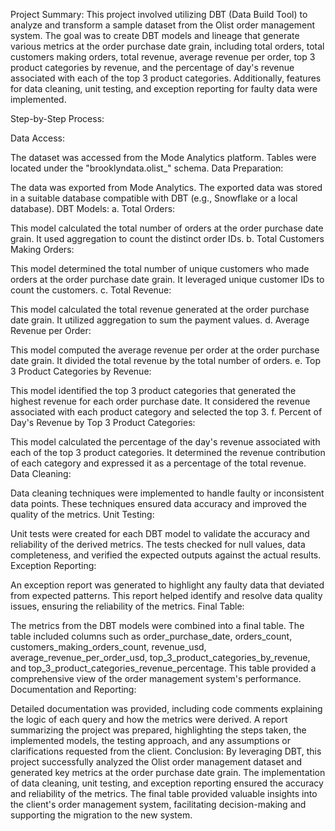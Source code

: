 Project Summary:
This project involved utilizing DBT (Data Build Tool) to analyze and transform a sample dataset from the Olist order management system. The goal was to create DBT models and lineage that generate various metrics at the order purchase date grain, including total orders, total customers making orders, total revenue, average revenue per order, top 3 product categories by revenue, and the percentage of day's revenue associated with each of the top 3 product categories. Additionally, features for data cleaning, unit testing, and exception reporting for faulty data were implemented.

Step-by-Step Process:

Data Access:

The dataset was accessed from the Mode Analytics platform.
Tables were located under the "brooklyndata.olist_" schema.
Data Preparation:

The data was exported from Mode Analytics.
The exported data was stored in a suitable database compatible with DBT (e.g., Snowflake or a local database).
DBT Models:
a. Total Orders:

This model calculated the total number of orders at the order purchase date grain.
It used aggregation to count the distinct order IDs.
b. Total Customers Making Orders:

This model determined the total number of unique customers who made orders at the order purchase date grain.
It leveraged unique customer IDs to count the customers.
c. Total Revenue:

This model calculated the total revenue generated at the order purchase date grain.
It utilized aggregation to sum the payment values.
d. Average Revenue per Order:

This model computed the average revenue per order at the order purchase date grain.
It divided the total revenue by the total number of orders.
e. Top 3 Product Categories by Revenue:

This model identified the top 3 product categories that generated the highest revenue for each order purchase date.
It considered the revenue associated with each product category and selected the top 3.
f. Percent of Day's Revenue by Top 3 Product Categories:

This model calculated the percentage of the day's revenue associated with each of the top 3 product categories.
It determined the revenue contribution of each category and expressed it as a percentage of the total revenue.
Data Cleaning:

Data cleaning techniques were implemented to handle faulty or inconsistent data points.
These techniques ensured data accuracy and improved the quality of the metrics.
Unit Testing:

Unit tests were created for each DBT model to validate the accuracy and reliability of the derived metrics.
The tests checked for null values, data completeness, and verified the expected outputs against the actual results.
Exception Reporting:

An exception report was generated to highlight any faulty data that deviated from expected patterns.
This report helped identify and resolve data quality issues, ensuring the reliability of the metrics.
Final Table:

The metrics from the DBT models were combined into a final table.
The table included columns such as order_purchase_date, orders_count, customers_making_orders_count, revenue_usd, average_revenue_per_order_usd, top_3_product_categories_by_revenue, and top_3_product_categories_revenue_percentage.
This table provided a comprehensive view of the order management system's performance.
Documentation and Reporting:

Detailed documentation was provided, including code comments explaining the logic of each query and how the metrics were derived.
A report summarizing the project was prepared, highlighting the steps taken, the implemented models, the testing approach, and any assumptions or clarifications requested from the client.
Conclusion:
By leveraging DBT, this project successfully analyzed the Olist order management dataset and generated key metrics at the order purchase date grain. The implementation of data cleaning, unit testing, and exception reporting ensured the accuracy and reliability of the metrics. The final table provided valuable insights into the client's order management system, facilitating decision-making and supporting the migration to the new system.
